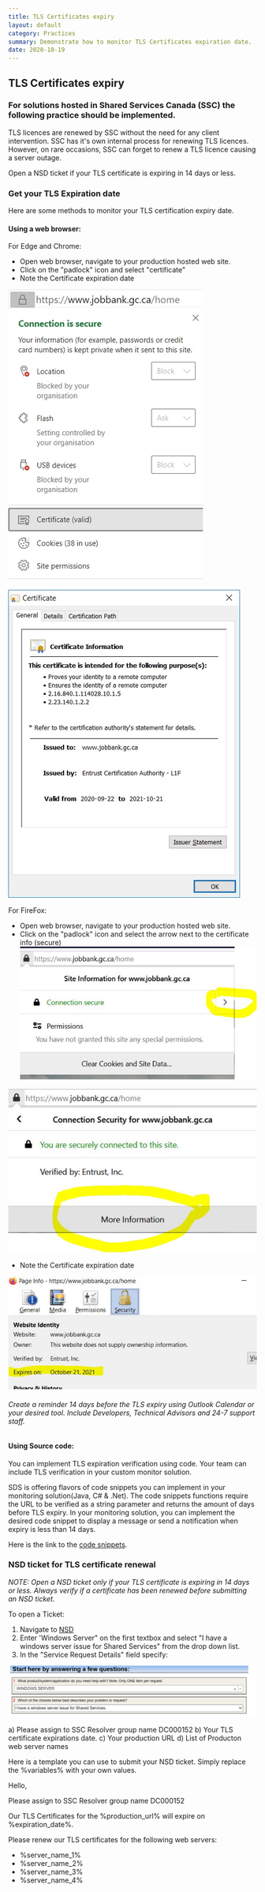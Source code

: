 ```yaml
---
title: TLS Certificates expiry
layout: default
category: Practices
summary: Demonstrate how to monitor TLS Certificates expiration date.
date: 2020-10-19
---
```



## TLS Certificates expiry

### For solutions hosted in Shared Services Canada (SSC) the following practice should be implemented.

TLS licences are renewed by SSC without the need for any client intervention. SSC has it's own internal process for renewing TLS licences. However, on rare occasions, SSC can forget to renew a TLS licence causing a server outage.

Open a NSD ticket if your TLS certificate is expiring in 14 days or less.

### Get your TLS Expiration date

Here are some methods to monitor your TLS certification expiry date.

#### Using a web browser:

For Edge and Chrome:
* Open web browser, navigate to your production hosted web site.
* Click on the "padlock" icon and select "certificate"
* Note the Certificate expiration date

![Edge](../assets/TLSExpiration/MSEdge_Licence.jpg)

![CertificateInfo](../assets/TLSExpiration/Browser_LicenceInfo.jpg)

For FireFox:
* Open web browser, navigate to your production hosted web site.
* Click on the "padlock" icon and select the arrow next to the certificate info (secure)
![FireFox1](../assets/TLSExpiration/Firefox_Licence.jpg)

![FireFox2](../assets/TLSExpiration/Firefox_Licence_2.jpg)

* Note the Certificate expiration date

![FireFox3](../assets/TLSExpiration/Firefox_Licence_3.jpg)

###### Create a reminder 14 days before the TLS expiry using Outlook Calendar or your desired tool. Include Developers, Technical Advisors and 24-7 support staff.

#### Using Source code:

You can implement TLS expiration verification using code. Your team can include TLS verification in your custom monitor solution.

SDS is offering  flavors of code snippets you can implement in your monitoring solution(Java, C# & .Net).
The code snippets functions require the URL to be verified as a string parameter and returns the amount of days before TLS expiry.
In your monitoring solution, you can implement the desired code snippet to display a message or send a notification when expiry is less than 14 days.

Here is the link to the [code snippets](https://gccode.ssc-spc.gc.ca/iitb-dgiit/sds/devcop-code-snippets/-/snippets "code snippets").

### NSD ticket for TLS certificate renewal

*NOTE: Open a NSD ticket only if your TLS certificate is expiring in 14 days or less. Always verify if a certificate has been renewed before submitting an NSD ticket.*

To open a Ticket:

1. Navigate to [NSD](http://srmis-sigdi-iagent.prv/ "NSD")
2. Enter 'Windows Server" on the first textbox and select "I have a windows server issue for Shared Services" from the drop down list.
3. In the "Service Request Details" field specify:

![NSD](../assets/TLSExpiration/NSD.PNG)

a) Please assign to SSC Resolver group name DC000152
b) Your TLS certificate expirations date.
c) Your production URL
d) List of Producton web server names

Here is a template you can use to submit your NSD ticket. Simply replace the %variables% with your own values.

Hello,

Please assign to SSC Resolver group name DC000152

Our TLS Certificates for the %production_url% will expire on %expiration_date%.

Please renew our TLS certificates for the following web servers:

- %server_name_1%
- %server_name_2%
- %server_name_3%
- %server_name_4%
